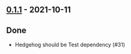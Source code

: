 ## [0.1.1](https://github.com/Kevin-Lee/can-equal/issues?utf8=%E2%9C%93&q=is%3Aissue+is%3Aclosed+milestone%3Amilestone2) - 2021-10-11

## Done
* Hedgehog should be Test dependency (#31)
